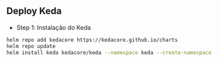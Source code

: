 ## Deploy Keda

- Step 1: Instalação do Keda

```bash
helm repo add kedacore https://kedacore.github.io/charts
helm repo update
helm install keda kedacore/keda --namespace keda --create-namespace
```